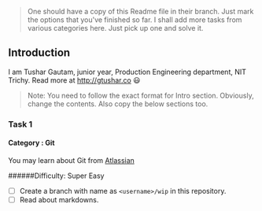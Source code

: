  > One should have a copy of this Readme file in their branch.
   Just mark the options that you've finished so far. I shall add more tasks
   from various categories here. Just pick up one and solve it.

 
## Introduction
I am Tushar Gautam, junior year, Production Engineering department, NIT Trichy.
Read more at http://gtushar.co :smiley:


 > Note: You need to follow the exact format for Intro section. Obviously, change the contents.
   Also copy the below sections too.


### Task 1


#### Category : Git
You may learn about Git from [Atlassian](https://www.atlassian.com/git/tutorials/)


######Difficulty: Super Easy
- [ ] Create a branch with name as `<username>/wip` in this repository.
- [ ] Read about markdowns.
